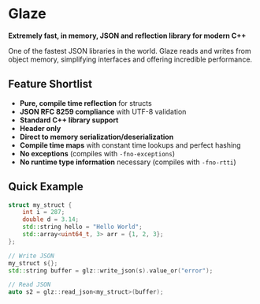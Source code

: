 # Glaze

**Extremely fast, in memory, JSON and reflection library for modern C++**

One of the fastest JSON libraries in the world. Glaze reads and writes from object memory, simplifying interfaces and offering incredible performance.

## Feature Shortlist

- **Pure, compile time reflection** for structs
- **JSON RFC 8259 compliance** with UTF-8 validation
- **Standard C++ library support**
- **Header only**
- **Direct to memory serialization/deserialization**
- **Compile time maps** with constant time lookups and perfect hashing
- **No exceptions** (compiles with `-fno-exceptions`)
- **No runtime type information** necessary (compiles with `-fno-rtti`)

## Quick Example

```cpp
struct my_struct {
    int i = 287;
    double d = 3.14;
    std::string hello = "Hello World";
    std::array<uint64_t, 3> arr = {1, 2, 3};
};

// Write JSON
my_struct s{};
std::string buffer = glz::write_json(s).value_or("error");

// Read JSON
auto s2 = glz::read_json<my_struct>(buffer);